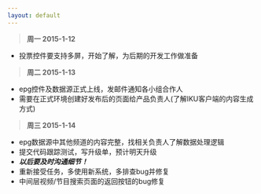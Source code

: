 ```yaml
---
layout: default
---
```


>**周一 2015-1-12**

- 投票控件要支持多屏，开始了解，为后期的开发工作做准备


>**周二 2015-1-13**

- epg控件及数据源正式上线，发邮件通知各小组合作人
- 需要在正式环境创建好发布后的页面给产品负责人(了解IKU客户端的内容生成方式)



>**周三 2015-1-14**

- epg数据源中其他频道的内容完整，找相关负责人了解数据处理逻辑
- 提交代码跟踪测试，写升级单，预计明天升级
- ***以后要及时沟通细节！***
- 重新接受任务，多使用新系统，多排查bug并修复
- 中间层视频/节目搜索页面的返回按钮的bug修复
